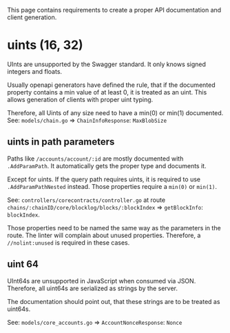 This page contains requirements to create a proper API documentation and client generation.

# uints (16, 32)

UInts are unsupported by the Swagger standard. It only knows signed integers and floats.

Usually openapi generators have defined the rule, that if the documented property contains a min value of at least 0, it is treated as an uint.
This allows generation of clients with proper uint typing. 

Therefore, all Uints of any size need to have a min(0) or min(1) documented. See: `models/chain.go` => `ChainInfoResponse`: `MaxBlobSize`

## uints in path parameters 

Paths like `/accounts/account/:id` are mostly documented with `.AddParamPath`. It automatically gets the proper type and documents it.

Except for uints. If the query path requires uints, it is required to use `.AddParamPathNested` instead. Those properties require a `min(0)` or `min(1)`.

See: `controllers/corecontracts/controller.go` at route `chains/:chainID/core/blocklog/blocks/:blockIndex` => `getBlockInfo`: `blockIndex`. 

Those properties need to be named the same way as the parameters in the route. The linter will complain about unused properties. 
Therefore, a `//nolint:unused` is required in these cases.

## uint 64

UInt64s are unsupported in JavaScript when consumed via JSON. Therefore, all uint64s are serialized as strings by the server. 

The documentation should point out, that these strings are to be treated as uint64s. 

See: `models/core_accounts.go` => `AccountNonceResponse`: `Nonce`

